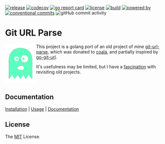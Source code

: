 [![release](https://img.shields.io/github/release/retr0h/git-url-parse.svg?style=for-the-badge)](https://github.com/retr0h/git-url-parse/releases/latest)
[![codecov](https://img.shields.io/codecov/c/github/retr0h/git-url-parse?token=9EVSGDDEJJ&style=for-the-badge)](https://codecov.io/gh/retr0h/git-url-parse)
[![go report card](https://goreportcard.com/badge/github.com/retr0h/git-url-parse?style=for-the-badge)](https://goreportcard.com/report/github.com/retr0h/git-url-parse)
[![license](https://img.shields.io/badge/license-MIT-brightgreen.svg?style=for-the-badge)](LICENSE)
[![build](https://img.shields.io/github/actions/workflow/status/retr0h/git-url-parse/go.yml?style=for-the-badge)](https://github.com/retr0h/git-url-parse/actions/workflows/go.yml)
[![powered by](https://img.shields.io/badge/powered%20by-goreleaser-green.svg?style=for-the-badge)](https://github.com/goreleaser)
[![conventional commits](https://img.shields.io/badge/Conventional%20Commits-1.0.0-yellow.svg?style=for-the-badge)](https://conventionalcommits.org)
![gitHub commit activity](https://img.shields.io/github/commit-activity/m/retr0h/git-url-parse?style=for-the-badge)

# Git URL Parse

<img src="asset/logo.png" align="left" width="20%" height="20%" />

This project is a golang port of an old project of mine [git-url-parse][],
which was donated to [coala][], and partially inspired by [go-git-url][].

It's usefulness may be limited, but I have a [fascination][] with revisiting
old projects.

<br clear="left"/>

[git-url-parse]: https://github.com/coala/git-url-parse
[coala]: https://coala.io/#/home?lang=Python
[fascination]: https://retr0h.github.io/gilt/
[go-git-url]: https://github.com/kubescape/go-git-url/tree/master

## Documentation

[Installation][] | [Usage][] | [Documentation][]

[Installation]: https://retr0h.github.io/git-url-parse/installation
[Usage]: https://retr0h.github.io/git-url-parse/usage
[Documentation]: https://retr0h.github.io/git-url-parse/

## License

The [MIT][] License.

[MIT]: LICENSE
